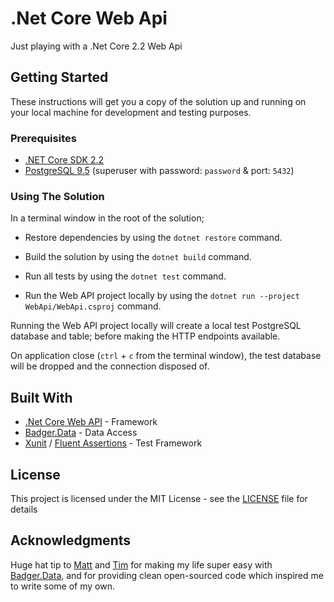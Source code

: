 # .Net Core Web Api

Just playing with a .Net Core 2.2 Web Api

## Getting Started

These instructions will get you a copy of the solution up and running on your local machine for development and testing purposes.

### Prerequisites

* [.NET Core SDK 2.2](https://dotnet.microsoft.com/download/dotnet-core/2.2)
* [PostgreSQL 9.5](https://www.postgresql.org/download/) (superuser with password: `password` & port: `5432`)

### Using The Solution

In a terminal window in the root of the solution;

* Restore dependencies by using the `dotnet restore` command.

* Build the solution by using the `dotnet build` command.

* Run all tests by using the `dotnet test` command.

* Run the Web API project locally by using the `dotnet run --project WebApi/WebApi.csproj` command.

Running the Web API project locally will create a local test PostgreSQL database and table; before making the HTTP endpoints available.

On application close (`ctrl` + `c` from the terminal window), the test database will be dropped and the connection disposed of.

## Built With

* [.Net Core Web API](https://docs.microsoft.com/en-us/aspnet/core/web-api/) - Framework
* [Badger.Data](https://github.com/timbarker/Badger.Data) - Data Access
* [Xunit](https://xunit.github.io/) / [Fluent Assertions](https://fluentassertions.com/) - Test Framework

## License

This project is licensed under the MIT License - see the [LICENSE](LICENSE) file for details

## Acknowledgments

Huge hat tip to [Matt](https://github.com/mholland) and [Tim](https://github.com/timbarker) for making my life super easy with [Badger.Data](https://github.com/timbarker/Badger.Data), and for providing clean open-sourced code which inspired me to write some of my own.
